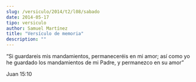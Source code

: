 ```yaml
---
slug: /versiculo/2014/t2/l08/sabado
date: 2014-05-17
tipo: versiculo
author: Samuel Martínez
title: "Versículo de memoria"
description: ""
---
```


“Si guardareis mis mandamientos, permaneceréis en mi amor; así como yo he guardado los mandamientos de mi Padre, y permanezco en su amor”

Juan 15:10
